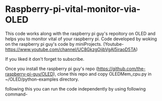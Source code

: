 # Raspberry-pi-vital-monitor-via-OLED
This code works along with the raspberry pi guy's repoitory on OLED and helps you to monitor vital of your raspberry pi.
Code developed by woking on the raspberry pi guy's code by miniProjects. (Youtube- https://www.youtube.com/channel/UC8GkzgOijbVgAl5iraoD5TA)

If you liked it don't forget to subscribe.

Once you install the raspberry pi guy's repo (https://github.com/the-raspberry-pi-guy/OLED), clone this repo and copy OLEDMem_cpu.py in ~/OLED/python-examples directory.  

following this you can run the code independently by using following command-
